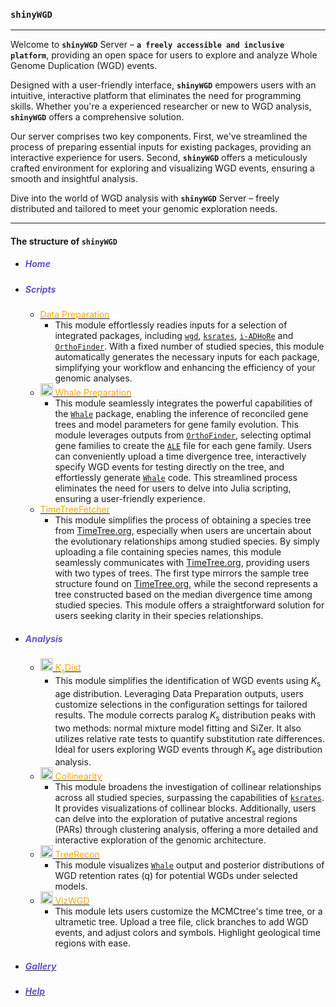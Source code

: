 <link rel="stylesheet" href="https://cdnjs.cloudflare.com/ajax/libs/font-awesome/6.0.0-beta3/css/all.min.css">

### **`shinyWGD`**

---

Welcome to **`shinyWGD`** Server – **`a freely accessible and inclusive platform`**, providing an open space for users to explore and analyze Whole Genome Duplication (WGD) events.

Designed with a user-friendly interface, **`shinyWGD`** empowers users with an intuitive, interactive platform that eliminates the need for programming skills. Whether you're a experienced researcher or new to WGD analysis, **`shinyWGD`** offers a comprehensive solution.

Our server comprises two key components. First, we've streamlined the process of preparing essential inputs for existing packages, providing an interactive experience for users. Second, **`shinyWGD`** offers a meticulously crafted environment for exploring and visualizing WGD events, ensuring a smooth and insightful analysis.

Dive into the world of WGD analysis with **`shinyWGD`** Server – freely distributed and tailored to meet your genomic exploration needs.

---

#### The structure of **`shinyWGD`**

- ##### <font color="#6650C9"><i class="fa-solid fa-home"></i> Home</font>
- ##### <font color="#6650C9"><i aria-label="terminal icon" class="fa fa-terminal fa-fw fa-fade" role="presentation"></i> Scripts</font>
  - <a href="javascript:void(0);" onclick="switchToDataPreparationTab()"><font color="orange"><i aria-label="microscope icon" class="fa fa-microscope fa-fw fa-fade" role="presentation"></i> Data Preparation</font></a>
    - This module effortlessly readies inputs for a selection of integrated packages, including [`wgd`](https://github.com/arzwa/wgd), [`ksrates`](https://github.com/VIB-PSB/ksrates), [`i-ADHoRe`](https://www.vandepeerlab.org/?q=tools/i-adhore30) and [`OrthoFinder`](https://github.com/davidemms/OrthoFinder). With a fixed number of studied species, this module automatically generates the necessary inputs for each package, simplifying your workflow and enhancing the efficiency of your genomic analyses.
  - <a href="javascript:void(0);" onclick="switchToWhalePreparationTab()"><font color="orange"><img src="images/treeReconciliationIcon.svg" alt="Icon" width="20" height="20"> Whale Preparation</font></a>
    - This module seamlessly integrates the powerful capabilities of the [`Whale`](https://github.com/arzwa/Whale.jl/tree/master) package, enabling the inference of reconciled gene trees and model parameters for gene family evolution. This module leverages outputs from [`OrthoFinder`](https://github.com/davidemms/OrthoFinder), selecting optimal gene families to create the [`ALE`](https://github.com/ssolo/ALE) file for each gene family. Users can conveniently upload a time divergence tree, interactively specify WGD events for testing directly on the tree, and effortlessly generate [`Whale`](https://github.com/arzwa/Whale.jl/tree/master) code. This streamlined process eliminates the need for users to delve into Julia scripting, ensuring a user-friendly experience.
  - <a href="javascript:void(0);" onclick="switchToTreeExtractionTab()"><font color="orange"><i aria-label="tree icon" class="fa fa-tree fa-fw fa-fade" role="presentation"></i> TimeTreeFetcher</font></a>
    - This module simplifies the process of obtaining a species tree from [TimeTree.org](http://www.timetree.org/), especially when users are uncertain about the evolutionary relationships among studied species. By simply uploading a file containing species names, this module seamlessly communicates with [TimeTree.org](http://www.timetree.org/), providing users with two types of trees. The first type mirrors the sample tree structure found on [TimeTree.org](http://www.timetree.org/), while the second represents a tree constructed based on the median divergence time among studied species. This module offers a straightforward solution for users seeking clarity in their species relationships.
- ##### <font color="#6650C9"><i class="fa-solid fa-pencil" role="presentation"></i> Analysis</font>
  - <a href="javascript:void(0);" onclick="switchToKsAnalysisTab()"><font color="orange"><img src="images/ksIcon.svg" alt="Icon" width="20" height="20"> <i>K</i><sub>s</sub>Dist</font></a>
    - This module simplifies the identification of WGD events using <i>K</i><sub>s</sub> age distribution. Leveraging Data Preparation outputs, users customize selections in the configuration settings for tailored results. The module corrects paralog <i>K</i><sub>s</sub> distribution peaks with two methods: normal mixture model fitting and SiZer. It also utilizes relative rate tests to quantify substitution rate differences. Ideal for users exploring WGD events through <i>K</i><sub>s</sub> age distribution analysis.
  - <a href="javascript:void(0);" onclick="switchToSyntenyAnalysisTab()"><font color="orange"><img src="images/syntenyIcon.svg" alt="Icon" width="20" height="20"> Collinearity</font></a>
    - This module broadens the investigation of collinear relationships across all studied species, surpassing the capabilities of [`ksrates`](https://github.com/VIB-PSB/ksrates). It provides visualizations of collinear blocks. Additionally, users can delve into the exploration of putative ancestral regions (PARs) through clustering analysis, offering a more detailed and interactive exploration of the genomic architecture.
  - <a href="javascript:void(0);" onclick="switchToTreeReconTab()"><font color="orange"><img src="images/treeReconciliationIcon.svg" alt="Icon" width="20" height="20"> TreeRecon</font></a>
    - This module visualizes [`Whale`](https://github.com/arzwa/Whale.jl/tree/master) output and posterior distributions of WGD retention rates (q) for potential WGDs under selected models.
  - <a href="javascript:void(0);" onclick="switchToTreeBuildingTab()"><font color="orange"><img src="images/ksTreeIcon.svg" alt="Icon" width="20" height="20"> VizWGD </font></a>
    - This module lets users customize the MCMCtree's time tree, or a ultrametic tree. Upload a tree file, click branches to add WGD events, and adjust colors and symbols. Highlight geological time regions with ease.
- ##### <a href="javascript:void(0);" onclick="switchToDataPreparationTab()"><font color="#6650C9"><i class="fa-solid fa-image"></i> Gallery</font></a>
- ##### <a href="javascript:void(0);" onclick="switchToHelpTab()"><font color="#6650C9"><i class="fa-solid fa-question"></i> Help</font></a>
